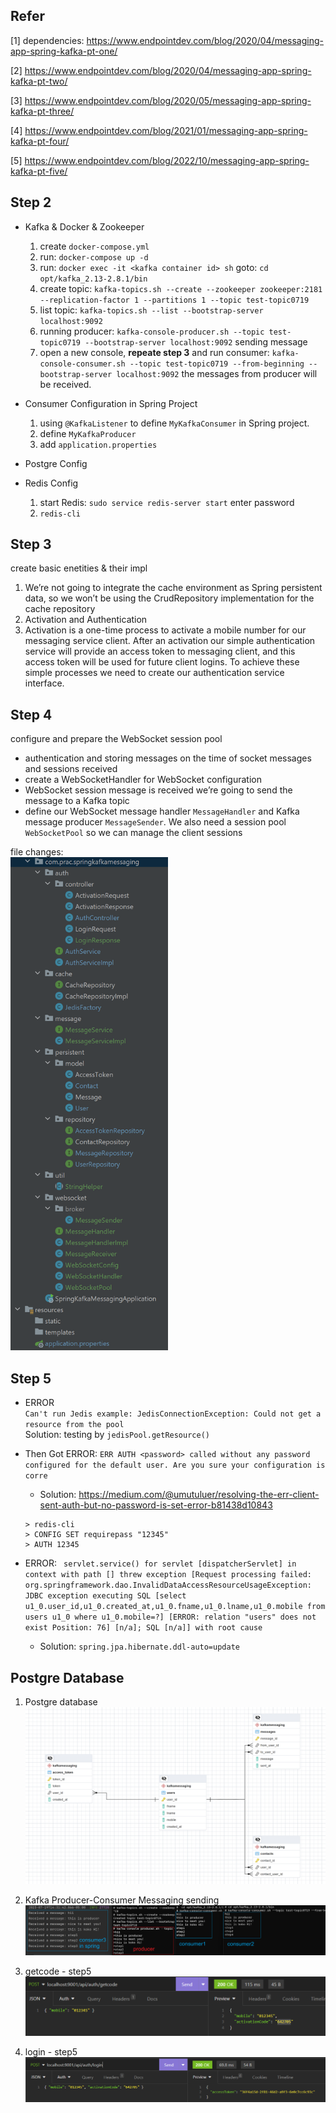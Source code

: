 ## Refer

[1] dependencies: https://www.endpointdev.com/blog/2020/04/messaging-app-spring-kafka-pt-one/

[2] https://www.endpointdev.com/blog/2020/04/messaging-app-spring-kafka-pt-two/

[3] https://www.endpointdev.com/blog/2020/05/messaging-app-spring-kafka-pt-three/

[4] https://www.endpointdev.com/blog/2021/01/messaging-app-spring-kafka-pt-four/

[5] https://www.endpointdev.com/blog/2022/10/messaging-app-spring-kafka-pt-five/


## Step 2

- Kafka & Docker & Zookeeper
  1. create `docker-compose.yml`
  2. run: `docker-compose up -d`
  3. run: `docker exec -it <kafka container id> sh`  goto: `cd opt/kafka_2.13-2.8.1/bin`
  4. create topic: `kafka-topics.sh --create --zookeeper zookeeper:2181 --replication-factor 1 --partitions 1 --topic test-topic0719`
  5. list topic: `kafka-topics.sh --list --bootstrap-server localhost:9092`
  6. running producer: `kafka-console-producer.sh --topic test-topic0719 --bootstrap-server localhost:9092`  sending message
  7. open a new console, **repeate step 3** and run consumer: `kafka-console-consumer.sh --topic test-topic0719 --from-beginning --bootstrap-server localhost:9092` the messages from producer will be received.

- Consumer Configuration in Spring Project 
  1. using `@KafkaListener` to define `MyKafkaConsumer` in Spring project.
  2. define `MyKafkaProducer`
  3. add `application.properties`

- Postgre Config

- Redis Config
  1. start Redis: `sudo service redis-server start` enter password
  2. `redis-cli`

## Step 3

create basic enetities & their impl

1. We’re not going to integrate the cache environment as Spring persistent data, so we won’t be using the CrudRepository implementation for the cache repository
2. Activation and Authentication
3. Activation is a one-time process to activate a mobile number for our messaging service client. After an activation our simple authentication service will provide an access token to messaging client, and this access token will be used for future client logins. To achieve these simple processes we need to create our authentication service interface.

## Step 4

configure and prepare the WebSocket session pool

- authentication and storing messages on the time of socket messages and sessions received
- create a WebSocketHandler for WebSocket configuration
- WebSocket session message is received we’re going to send the message to a Kafka topic
- define our WebSocket message handler `MessageHandler` and Kafka message producer `MessageSender`. We also need a session pool `WebSocketPool` so we can manage the client sessions

file changes: <br>
<img src="doc/step4%20-%20file%20changes.png"  width="50%" height="20%">


## Step 5

- ERROR <br>
`Can't run Jedis example: JedisConnectionException: Could not get a resource from the pool` <br>
Solution: testing by `jedisPool.getResource()`
- Then Got ERROR: `ERR AUTH <password> called without any password configured for the default user. Are you sure your configuration is corre` <br>
  - Solution: https://medium.com/@umutuluer/resolving-the-err-client-sent-auth-but-no-password-is-set-error-b81438d10843
  ```
  > redis-cli
  > CONFIG SET requirepass "12345"
  > AUTH 12345
  ```

- ERROR: ` servlet.service() for servlet [dispatcherServlet] in context with path [] threw exception [Request processing failed: org.springframework.dao.InvalidDataAccessResourceUsageException: JDBC exception executing SQL [select u1_0.user_id,u1_0.created_at,u1_0.fname,u1_0.lname,u1_0.mobile from users u1_0 where u1_0.mobile=?] [ERROR: relation "users" does not exist Position: 76] [n/a]; SQL [n/a]] with root cause` <br>
  - Solution: `spring.jpa.hibernate.ddl-auto=update`

## Postgre Database

1. Postgre database <br>
![postgre](doc/postgre.png)

2. Kafka Producer-Consumer Messaging sending <br>
![messages](doc/step2.png)
   
3. getcode - step5
![5-getcode](doc/5-getcode.png)

4. login - step5
![](doc/5-login.png)